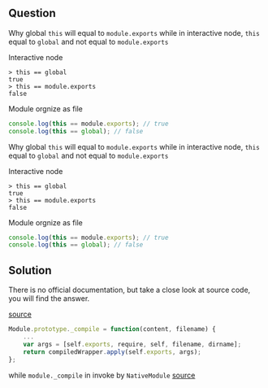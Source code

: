 ## Question

Why global `this` will equal to `module.exports` while in interactive node, `this` equal to `global` and not equal to `module.exports`

Interactive node

```
> this == global
true
> this == module.exports
false
```

Module orgnize as file

```javascript
console.log(this == module.exports); // true
console.log(this == global); // false
```
Why global `this` will equal to `module.exports` while in interactive node, `this` equal to `global` and not equal to `module.exports`

Interactive node

```
> this == global
true
> this == module.exports
false
```

Module orgnize as file

```javascript
console.log(this == module.exports); // true
console.log(this == global); // false
```

## Solution

There is no official documentation, but take a close look at source code, you will find the answer.

[source](https://github.com/joyent/node/blob/v0.11.9/lib/module.js#L449)

```javascript
Module.prototype._compile = function(content, filename) {
    ...
    var args = [self.exports, require, self, filename, dirname];
    return compiledWrapper.apply(self.exports, args);
};
```

while `module._compile` in invoke by `NativeModule` [source](https://github.com/joyent/node/blob/v0.11.9/src/node.js#L649)
